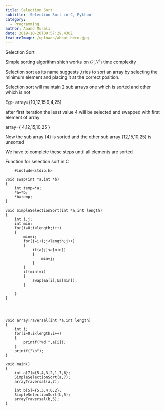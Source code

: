```yaml
---
title: Selection Sort
subtitle: 'Selection Sort in C, Python'
category:
  - Programming
author: Anand Murali
date: 2019-10-20T09:57:29.430Z
featureImage: /uploads/about-hero.jpg
---
```

Selection Sort

Simple sorting algorithm shich works on <math xmlns="http://www.w3.org/1998/Math/MathML">
  <mi>O</mi>
  <mo stretchy="false">(</mo>
  <msup>
    <mi>N</mi>
    <mn>2</mn>
  </msup>
  <mo stretchy="false">)</mo>
</math> time complexity

Selection sort as its name suggests ,tries to sort an array by selecting the minimum element and placing it at the correct position.

Selection sort will maintain 2 sub arrays one which is sorted and other which is not

Eg:- 
array={10,12,15,9,4,25}

after first iteration the least value 4 will be selected and swapped with first element of array

array={ 4,12,15,10,25 }

Now the sub array {4} is sorted and the other sub array {12,15,10,25} is unsorted

We have to complete these steps until all elements are sorted


Function for selection sort in C
     
    	#include<stdio.h>

	void swap(int *a,int *b)
	{
		int temp=*a;
		*a=*b;
		*b=temp;
	}

	void SimpleSelectionSort(int *a,int length)
	{
		int i,j;
		int min;
		for(i=0;i<length;i++)
		{
			min=i;
			for(j=i+1;j<length;j++)
			{
				if(a[j]<a[min])
				{
					min=j;	
				}
			}
			if(min!=i)
			{
				swap(&a[i],&a[min]);
			}
		
		}
	}




	void arrayTraversal(int *a,int length)
	{
		int i;
		for(i=0;i<length;i++)
		{
			printf("%d ",a[i]);
		}	
		printf("\n");
	}

	void main()
	{
		int a[7]={5,4,3,2,1,7,6};
		SimpleSelectionSort(a,7);
		arrayTraversal(a,7);

		int b[5]={5,3,4,6,2};
		SimpleSelectionSort(b,5);
		arrayTraversal(b,5);
	}



